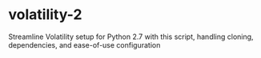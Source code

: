 # volatility-2
Streamline Volatility setup for Python 2.7 with this script, handling cloning, dependencies, and ease-of-use configuration
